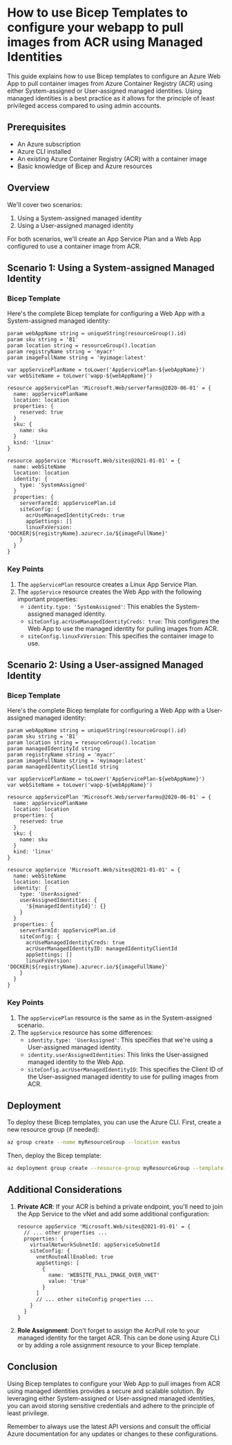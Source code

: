 # How to use Bicep Templates to configure your webapp to pull images from ACR using Managed Identities

This guide explains how to use Bicep templates to configure an Azure Web App to pull container images from Azure Container Registry (ACR) using either System-assigned or User-assigned managed identities. Using managed identities is a best practice as it allows for the principle of least privileged access compared to using admin accounts.

## Prerequisites

- An Azure subscription
- Azure CLI installed
- An existing Azure Container Registry (ACR) with a container image
- Basic knowledge of Bicep and Azure resources

## Overview

We'll cover two scenarios:
1. Using a System-assigned managed identity
2. Using a User-assigned managed identity

For both scenarios, we'll create an App Service Plan and a Web App configured to use a container image from ACR.

## Scenario 1: Using a System-assigned Managed Identity

### Bicep Template

Here's the complete Bicep template for configuring a Web App with a System-assigned managed identity:

```bicep
param webAppName string = uniqueString(resourceGroup().id)
param sku string = 'B1'
param location string = resourceGroup().location
param registryName string = 'myacr'
param imageFullName string = 'myimage:latest'

var appServicePlanName = toLower('AppServicePlan-${webAppName}')
var webSiteName = toLower('wapp-${webAppName}')

resource appServicePlan 'Microsoft.Web/serverfarms@2020-06-01' = {
  name: appServicePlanName
  location: location
  properties: {
    reserved: true
  }
  sku: {
    name: sku
  }
  kind: 'linux'
}

resource appService 'Microsoft.Web/sites@2021-01-01' = {
  name: webSiteName
  location: location
  identity: {
    type: 'SystemAssigned'
  }
  properties: {
    serverFarmId: appServicePlan.id
    siteConfig: {
      acrUseManagedIdentityCreds: true
      appSettings: []
      linuxFxVersion: 'DOCKER|${registryName}.azurecr.io/${imageFullName}'
    }
  }
}
```

### Key Points

1. The `appServicePlan` resource creates a Linux App Service Plan.
2. The `appService` resource creates the Web App with the following important properties:
   - `identity.type: 'SystemAssigned'`: This enables the System-assigned managed identity.
   - `siteConfig.acrUseManagedIdentityCreds: true`: This configures the Web App to use the managed identity for pulling images from ACR.
   - `siteConfig.linuxFxVersion`: This specifies the container image to use.

## Scenario 2: Using a User-assigned Managed Identity

### Bicep Template

Here's the complete Bicep template for configuring a Web App with a User-assigned managed identity:

```bicep
param webAppName string = uniqueString(resourceGroup().id)
param sku string = 'B1'
param location string = resourceGroup().location
param managedIdentityId string
param registryName string = 'myacr'
param imageFullName string = 'myimage:latest'
param managedIdentityClientId string

var appServicePlanName = toLower('AppServicePlan-${webAppName}')
var webSiteName = toLower('wapp-${webAppName}')

resource appServicePlan 'Microsoft.Web/serverfarms@2020-06-01' = {
  name: appServicePlanName
  location: location
  properties: {
    reserved: true
  }
  sku: {
    name: sku
  }
  kind: 'linux'
}

resource appService 'Microsoft.Web/sites@2021-01-01' = {
  name: webSiteName
  location: location
  identity: {
    type: 'UserAssigned'
    userAssignedIdentities: {
      '${managedIdentityId}': {}
    }
  }
  properties: {
    serverFarmId: appServicePlan.id
    siteConfig: {
      acrUseManagedIdentityCreds: true
      acrUserManagedIdentityID: managedIdentityClientId
      appSettings: []
      linuxFxVersion: 'DOCKER|${registryName}.azurecr.io/${imageFullName}'
    }
  }
}
```

### Key Points

1. The `appServicePlan` resource is the same as in the System-assigned scenario.
2. The `appService` resource has some differences:
   - `identity.type: 'UserAssigned'`: This specifies that we're using a User-assigned managed identity.
   - `identity.userAssignedIdentities`: This links the User-assigned managed identity to the Web App.
   - `siteConfig.acrUserManagedIdentityID`: This specifies the Client ID of the User-assigned managed identity to use for pulling images from ACR.

## Deployment

To deploy these Bicep templates, you can use the Azure CLI. First, create a new resource group (if needed):

```bash
az group create --name myResourceGroup --location eastus
```

Then, deploy the Bicep template:

```bash
az deployment group create --resource-group myResourceGroup --template-file ./template.bicep
```

## Additional Considerations

1. **Private ACR**: If your ACR is behind a private endpoint, you'll need to join the App Service to the vNet and add some additional configuration:

   ```bicep
   resource appService 'Microsoft.Web/sites@2021-01-01' = {
     // ... other properties ...
     properties: {
       virtualNetworkSubnetId: appServiceSubnetId
       siteConfig: {
         vnetRouteAllEnabled: true
         appSettings: [
           {
             name: 'WEBSITE_PULL_IMAGE_OVER_VNET'
             value: 'true'
           }
         ]
         // ... other siteConfig properties ...
       }
     }
   }
   ```

2. **Role Assignment**: Don't forget to assign the AcrPull role to your managed identity for the target ACR. This can be done using Azure CLI or by adding a role assignment resource to your Bicep template.

## Conclusion

Using Bicep templates to configure your Web App to pull images from ACR using managed identities provides a secure and scalable solution. By leveraging either System-assigned or User-assigned managed identities, you can avoid storing sensitive credentials and adhere to the principle of least privilege.

Remember to always use the latest API versions and consult the official Azure documentation for any updates or changes to these configurations.
